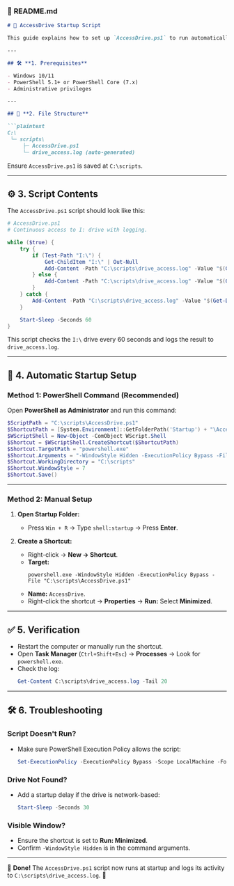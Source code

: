 ### 📖 **README.md**

```markdown
# 🚀 AccessDrive Startup Script

This guide explains how to set up `AccessDrive.ps1` to run automatically when your computer starts using the Windows Startup Folder.

---

## 🛠️ **1. Prerequisites**

- Windows 10/11  
- PowerShell 5.1+ or PowerShell Core (7.x)  
- Administrative privileges  

---

## 📂 **2. File Structure**

```plaintext
C:\
 └─ scripts\
     ├─ AccessDrive.ps1
     └─ drive_access.log (auto-generated)
```

Ensure `AccessDrive.ps1` is saved at `C:\scripts`.

---

## ⚙️ **3. Script Contents**

The `AccessDrive.ps1` script should look like this:

```powershell
# AccessDrive.ps1
# Continuous access to I: drive with logging.

while ($true) {
    try {
        if (Test-Path "I:\") {
            Get-ChildItem "I:\" | Out-Null
            Add-Content -Path "C:\scripts\drive_access.log" -Value "$(Get-Date) - Successfully accessed I: drive"
        } else {
            Add-Content -Path "C:\scripts\drive_access.log" -Value "$(Get-Date) - I: drive not found"
        }
    } catch {
        Add-Content -Path "C:\scripts\drive_access.log" -Value "$(Get-Date) - Error: $_"
    }

    Start-Sleep -Seconds 60
}
```

This script checks the `I:\` drive every 60 seconds and logs the result to `drive_access.log`.

---

## 🚀 **4. Automatic Startup Setup**

### **Method 1: PowerShell Command (Recommended)**

Open **PowerShell as Administrator** and run this command:

```powershell
$ScriptPath = "C:\scripts\AccessDrive.ps1"
$ShortcutPath = [System.Environment]::GetFolderPath('Startup') + "\AccessDrive.lnk"
$WScriptShell = New-Object -ComObject WScript.Shell
$Shortcut = $WScriptShell.CreateShortcut($ShortcutPath)
$Shortcut.TargetPath = "powershell.exe"
$Shortcut.Arguments = "-WindowStyle Hidden -ExecutionPolicy Bypass -File `"$ScriptPath`""
$Shortcut.WorkingDirectory = "C:\scripts"
$Shortcut.WindowStyle = 7
$Shortcut.Save()
```

---

### **Method 2: Manual Setup**

1. **Open Startup Folder:**  
   - Press `Win + R` → Type `shell:startup` → Press **Enter**.

2. **Create a Shortcut:**  
   - Right-click → **New → Shortcut**.  
   - **Target:**  
     ```plaintext
     powershell.exe -WindowStyle Hidden -ExecutionPolicy Bypass -File "C:\scripts\AccessDrive.ps1"
     ```
   - **Name:** `AccessDrive`.  
   - Right-click the shortcut → **Properties** → **Run:** Select **Minimized**.

---

## ✅ **5. Verification**

- Restart the computer or manually run the shortcut.  
- Open **Task Manager** (`Ctrl+Shift+Esc`) → **Processes** → Look for `powershell.exe`.  
- Check the log:  
  ```powershell
  Get-Content C:\scripts\drive_access.log -Tail 20
  ```

---

## 🛠️ **6. Troubleshooting**

### **Script Doesn't Run?**
- Make sure PowerShell Execution Policy allows the script:  
  ```powershell
  Set-ExecutionPolicy -ExecutionPolicy Bypass -Scope LocalMachine -Force
  ```

### **Drive Not Found?**
- Add a startup delay if the drive is network-based:  
  ```powershell
  Start-Sleep -Seconds 30
  ```

### **Visible Window?**
- Ensure the shortcut is set to **Run: Minimized**.  
- Confirm `-WindowStyle Hidden` is in the command arguments.

---

💾 **Done!** The `AccessDrive.ps1` script now runs at startup and logs its activity to `C:\scripts\drive_access.log`. 🎯
```
